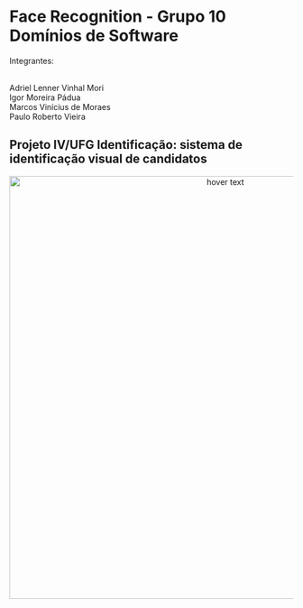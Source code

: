 # Face Recognition - Grupo 10 Domínios de Software

Integrantes:

<br>Adriel Lenner Vinhal Mori</br>
Igor Moreira Pádua
<br>Marcos Vinícius de Moraes</br>
Paulo Roberto Vieira

## Projeto IV/UFG Identificação: sistema de identificação visual de candidatos

<p align="center">
  <img src="https://user-images.githubusercontent.com/82418789/207737560-e0ec8db0-eeff-4d90-b35f-0de49fe41ef1.png" width="750" title="hover text">
</p>

